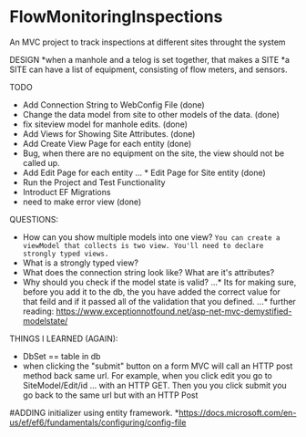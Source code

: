 # FlowMonitoringInspections
An MVC project to track inspections at different sites throught the system

DESIGN
*when a manhole and a telog is set together, that makes a SITE
*a SITE can have a list of equipment, consisting of flow meters, and sensors.

TODO
* Add Connection String to WebConfig File (done)
* Change the data model from site to other models of the data. (done)
* fix siteview model for manhole edits. (done)
* Add Views for Showing Site Attributes. (done)
* Add Create View Page for each entity (done)
* Bug, when there are no equipment on the site, the view should not be called up.
* Add Edit Page for each entity
... * Edit Page for Site entity (done)
* Run the Project and Test Functionality
* Introduct EF Migrations
* need to make error view (done)

QUESTIONS:
* How can you show multiple models into one view?
```You can create a viewModel that collects is two view. You'll need to declare strongly typed views.```
* What is a strongly typed view?
* What does the connection string look like? What are it's attributes?
* Why should you check if the model state is valid?
...* Its for making sure, before you add it to the db, the you have added the correct value for that feild and if it passed all of the validation that you defined.
...* further reading: https://www.exceptionnotfound.net/asp-net-mvc-demystified-modelstate/

THINGS I LEARNED (AGAIN):
* DbSet == table in db
* when clicking the "submit" button on a form MVC will call an HTTP post method back same url. For example, when you click edit you go to SiteModel/Edit/id ... with an HTTP GET. Then you you click submit you go back to the same url but with an HTTP Post


#ADDING initializer using entity framework.
*https://docs.microsoft.com/en-us/ef/ef6/fundamentals/configuring/config-file